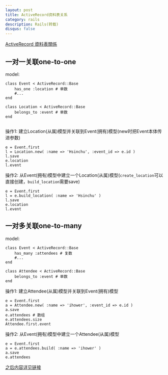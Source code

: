 ```yaml
---
layout: post
title: ActiveRecord资料表关系
category: rails
description: Rails(转载)
disqus: false
---
```


[ActiveRecord 資料表關係](http://ihower.tw/rails3/activerecord-relationships.html)

## 一对一关联one-to-one

model:

```
class Event < ActiveRecord::Base
    has_one :location # 单数
    #...
end

class Location < ActiveRecord::Base
    belongs_to :event # 单数
end


```

操作1: 建立Location(从属)模型并关联到Event(拥有)模型(new时把Event本体传进参数)

```
e = Event.first
l = Location.new( :name => 'Hsinchu', :event_id => e.id )
l.save
e.location
l.event
```

操作2: 从Event(拥有)模型中建立一个Location(从属)模型(`create_location`可以直接创建，`build_location`需要save)

```
e = Event.first
l = e.build_location( :name => 'Hsinchu' )
l.save
e.location
l.event
```

## 一对多关联one-to-many

model:

```
class Event < ActiveRecord::Base
    has_many :attendees # 复数
    #...
end

class Attendee < ActiveRecord::Base
    belongs_to :event # 单数
end
```

操作1: 建立Attendee(从属)模型并关联到Event(拥有)模型

```
e = Event.first
a = Attendee.new( :name => 'ihower', :event_id => e.id )
a.save
e.attendees # 数组
e.attendees.size
Attendee.first.event
```

操作2: 从Event(拥有)模型中建立一个Attendee(从属)模型

```
e = Event.first
a = e.attendees.build( :name => 'ihower' )
a.save
e.attendees
```

[之后内容详见链接](http://ihower.tw/rails3/activerecord-relationships.html)